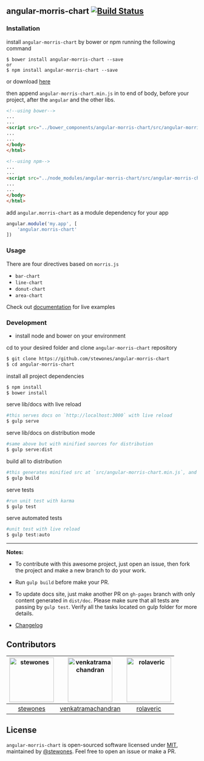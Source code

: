 ## angular-morris-chart [![Build Status](https://travis-ci.org/stewones/angular-morris-chart.svg)](https://travis-ci.org/stewones/angular-morris-chart)

### Installation

install `angular-morris-chart` by bower or npm running the following command
```shell
$ bower install angular-morris-chart --save
or
$ npm install angular-morris-chart --save
```

or download [here](https://raw.githubusercontent.com/stewones/angular-morris-chart/master/src/angular-morris-chart.min.js)

then append `angular-morris-chart.min.js` in to end of body, before your project, after the `angular` and the other libs.


```html
<!--using bower-->
...
...
<script src="../bower_components/angular-morris-chart/src/angular-morris-chart.min.js"></script>
...
...
</body>
</html>
```


```html
<!--using npm-->
...
...
<script src="../node_modules/angular-morris-chart/src/angular-morris-chart.min.js"></script>
...
...
</body>
</html>
```

add `angular.morris-chart` as a module dependency for your app
```js
angular.module('my.app', [
    'angular.morris-chart'
])
```

### Usage
There are four directives based on `morris.js`

- `bar-chart`
- `line-chart`
- `donut-chart`
- `area-chart`

Check out [documentation](https://angular-morris-chart.stpa.co) for live examples

### Development

- install node and bower on your environment

cd to your desired folder and clone `angular-morris-chart` repository
```sh
$ git clone https://github.com/stewones/angular-morris-chart
$ cd angular-morris-chart
```

install all project dependencies
```sh
$ npm install
$ bower install
```

serve lib/docs with live reload
```sh
#this serves docs on `http://localhost:3000` with live reload
$ gulp serve
```

serve lib/docs on distribution mode
```sh
#same above but with minified sources for distribution
$ gulp serve:dist
```

build all to distribution
```sh
#this generates minified src at `src/angular-morris-chart.min.js`, and docs on `dist/doc` folder.
$ gulp build
```

serve tests
```sh
#run unit test with karma
$ gulp test
```

serve automated tests
```sh
#unit test with live reload
$ gulp test:auto
```

---
**Notes:**

- To contribute with this awesome project, just open an issue, then fork the project and make a new branch to do your work.

- Run `gulp build` before make your PR. 

- To update docs site, just make another PR on `gh-pages` branch with only content generated in `dist/doc`. Please make sure that all tests are passing by `gulp test`. Verify all the tasks located on gulp folder for more details.

- [Changelog](https://github.com/stewones/angular-morris-chart/releases)

## Contributors

[<img alt="stewones" src="https://avatars.githubusercontent.com/u/719763?v=3&s=117" width="117">](https://github.com/stewones) |[<img alt="venkatramachandran" src="https://avatars.githubusercontent.com/u/4744258?v=3&s=117" width="117">](https://github.com/venkatramachandran) |[<img alt="rolaveric" src="https://avatars.githubusercontent.com/u/960670?v=3&s=117" width="117">](https://github.com/rolaveric) |
:---: |:---: |:---: |
[stewones](https://github.com/stewones) |[venkatramachandran](https://github.com/venkatramachandran) |[rolaveric](https://github.com/rolaveric) |

## License
`angular-morris-chart` is open-sourced software licensed under [MIT](http://opensource.org/licenses/MIT), maintained by [@stewones](https://github.com/stewones). Feel free to open an issue or make a PR.